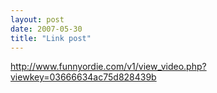 ```yaml
---
layout: post
date: 2007-05-30
title: "Link post"
---
```

<http://www.funnyordie.com/v1/view_video.php?viewkey=03666634ac75d828439b>

